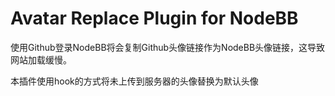 # Avatar Replace Plugin for NodeBB

使用Github登录NodeBB将会复制Github头像链接作为NodeBB头像链接，这导致网站加载缓慢。

本插件使用hook的方式将未上传到服务器的头像替换为默认头像

